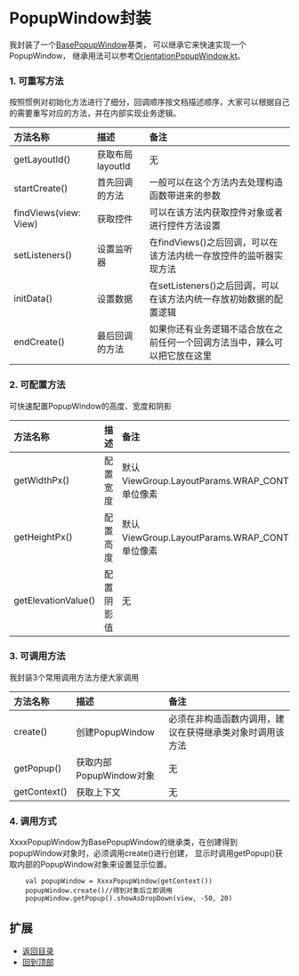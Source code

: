 # PopupWindow封装
我封装了一个[BasePopupWindow]()基类，
可以继承它来快速实现一个PopupWindow，
继承用法可以参考[OrientationPopupWindow.kt](https://github.com/LZ9/AgileDevKt/blob/master/app/src/main/java/com/lodz/android/agiledevkt/modules/rv/popup/OrientationPopupWindow.kt)。

### 1. 可重写方法
按照惯例对初始化方法进行了细分，回调顺序按文档描述顺序，大家可以根据自己的需要重写对应的方法，并在内部实现业务逻辑。

方法名称|描述|备注
:---|:---|:---
getLayoutId()|获取布局layoutId|无
startCreate()|首先回调的方法|一般可以在这个方法内去处理构造函数带进来的参数
findViews(view: View)|获取控件|可以在该方法内获取控件对象或者进行控件方法设置
setListeners()|设置监听器|在findViews()之后回调，可以在该方法内统一存放控件的监听器实现方法
initData()|设置数据|在setListeners()之后回调，可以在该方法内统一存放初始数据的配置逻辑
endCreate()|最后回调的方法|如果你还有业务逻辑不适合放在之前任何一个回调方法当中，辣么可以把它放在这里

### 2. 可配置方法
可快速配置PopupWindow的高度、宽度和阴影

方法名称|描述|备注
:---|:---|:---
getWidthPx()|配置宽度|默认ViewGroup.LayoutParams.WRAP_CONTENT，单位像素
getHeightPx()|配置高度|默认ViewGroup.LayoutParams.WRAP_CONTENT，单位像素
getElevationValue()|配置阴影值|无

### 3. 可调用方法
我封装3个常用调用方法方便大家调用

方法名称|描述|备注
:---|:---|:---
create()|创建PopupWindow|必须在非构造函数内调用，建议在获得继承类对象时调用该方法
getPopup()|获取内部PopupWindow对象|无
getContext()|获取上下文|无

### 4. 调用方式
XxxxPopupWindow为BasePopupWindow的继承类，在创建得到popupWindow对象时，必须调用create()进行创建，
显示时调用getPopup()获取内部的PopupWindow对象来设置显示位置。
```
    val popupWindow = XxxxPopupWindow(getContext())
    popupWindow.create()//得到对象后立即调用
    popupWindow.getPopup().showAsDropDown(view, -50, 20)
```

## 扩展
- [返回目录](https://github.com/LZ9/AgileDevKt/blob/master/pandora/document/readme_pandora.md)
- [回到顶部]()
